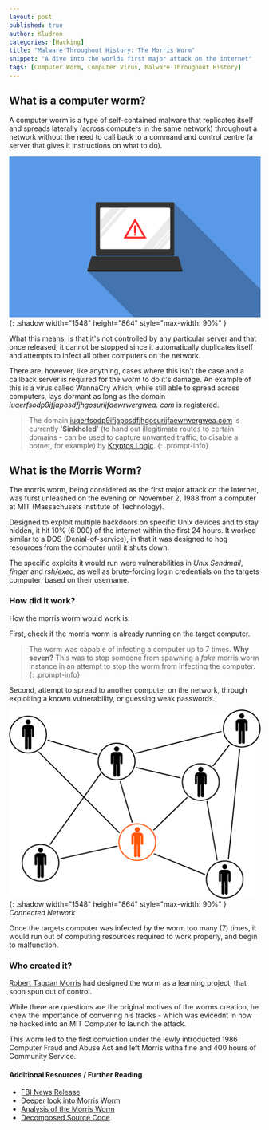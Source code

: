 ```yaml
---
layout: post
published: true
author: Kludron
categories: [Hacking]
title: "Malware Throughout History: The Morris Worm"
snippet: "A dive into the worlds first major attack on the internet"
tags: [Computer Worm, Computer Virus, Malware Throughout History]
---
```


## What is a computer worm?

A computer worm is a type of self-contained malware that replicates itself
and spreads laterally (across computers in the same network) throughout a 
network without the need to call back to a command and control centre
(a server that gives it instructions on what to do).

![computer-virus](/assets/img/computer-error.png){: .shadow width="1548" height="864" style="max-width: 90%" }

What this means, is that it's not controlled by any particular server and that
once released, it cannot be stopped since it automatically duplicates itself
and attempts to infect all other computers on the network.

There are, however, like anything, cases where this isn't the case and a
callback server is required for the worm to do it's damage. An example of this
is a virus called WannaCry which, while still able to spread across computers,
lays dormant as long as the domain *iuqerfsodp9ifjaposdfjhgosurijfaewrwergwea.
com* is registered.

> The domain [iuqerfsodp9ifjaposdfjhgosurijfaewrwergwea.com](http://iuqerfsodp9ifjaposdfjhgosurijfaewrwergwea.com) is currently '**Sinkholed**' (to hand out
illegitimate routes to certain domains - can be used to capture unwanted
traffic, to disable a botnet, for example) by [Kryptos Logic](
https://www.kryptoslogic.com/).
{: .prompt-info}

## What is the Morris Worm?

The morris worm, being considered as the first major attack on the Internet,
was furst unleashed on the evening on November 2, 1988 from a computer at MIT
(Massachusets Institute of Technology).

Designed to exploit multiple backdoors on specific Unix devices and to stay
hidden, it hit 10% (6 000) of the internet within the first 24 hours. It
worked similar to a DOS (Denial-of-service), in that it was designed to hog
resources from the computer until it shuts down.

The specific exploits it would run were vulnerabilities in *Unix Sendmail*, 
*finger* and *rsh/exec*, as well as brute-forcing login credentials on
the targets computer; based on their username.

### How did it work?

How the morris worm would work is:

First, check if the morris worm is already running on the target computer.

> The worm was capable of infecting a computer up to 7 times. **Why seven?** 
This was to stop someone from spawning a *fake* morris worm instance in an
attempt to stop the worm from infecting the computer.
{: .prompt-info}

Second, attempt to spread to another computer on the network, through exploiting
a known vulnerability, or guessing weak passwords.

![network](/assets/img/network.png){: .shadow width="1548" height="864" style="max-width: 90%" }
_Connected Network_

Once the targets computer was infected by the worm too many (7) times, it
would run out of computing resources required to work properly, and begin to
malfunction.

### Who created it?

[Robert Tappan Morris](https://en.wikipedia.org/wiki/Robert_Tappan_Morris) had designed the worm as a learning project,
that soon spun out of control.

While there are questions are the original motives of the worms creation,
he knew the importance of convering his tracks - which was evicednt in
how he hacked into an MIT Computer to launch the attack.

This worm led to the first conviction under the lewly introducted 1986
Computer Fraud and Abuse Act and left Morris witha fine and 400 hours of
Community Service.

#### Additional Resources / Further Reading

- [FBI News Release](https://www.fbi.gov/history/famous-cases/morris-worm)
- [Deeper look into Morris Worm](https://www.hypr.com/morris-worm/)
- [Analysis of the Morris Worm](https://0x00sec.org/t/examining-the-morris-worm-source-code-malware-series-0x02/685)
- [Decomposed Source Code](https://github.com/arialdomartini/morris-worm)
